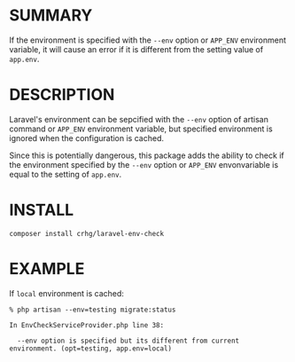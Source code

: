 # SUMMARY

If the environment is specified with the `--env` option or `APP_ENV` environment variable, it will cause an error if it is different from the setting value of `app.env`.

# DESCRIPTION

Laravel's environment can be sepcified with the `--env` option of artisan command or `APP_ENV` environment variable, but specified environment is ignored when the configuration is cached.

Since this is potentially dangerous, this package adds the ability to check if the environment specified by the `--env` option or `APP_ENV` envonvariable is equal to the setting of `app.env`.

# INSTALL

```console
composer install crhg/laravel-env-check
```

# EXAMPLE

If `local` environment is cached:

```console
% php artisan --env=testing migrate:status

In EnvCheckServiceProvider.php line 38:

  --env option is specified but its different from current environment. (opt=testing, app.env=local)
```